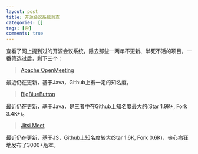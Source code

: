 ```yaml
---
layout: post
title: 开源会议系统调查
categories: []
tags: [杂]
comments: true
---
```


查看了网上提到过的开源会议系统，除去那些一两年不更新、半死不活的项目，一番筛选过后，剩下三个：

> [Apache OpenMeeting](https://github.com/apache/openmeetings)

最近仍在更新，基于Java，Github上有一定的知名度。


> [BigBlueButton](https://github.com/bigbluebutton/bigbluebutton)

最近仍在更新，基于Java，是三者中在Github上知名度最大的(Star 1.9K+, Fork 3.4K+)。

> [Jitsi Meet](https://github.com/jitsi/jitsi-meet)

最近仍在更新，基于JS，Github上知名度较大(Star 1.6K, Fork 0.6K)，丧心病狂地发布了3000+版本。

